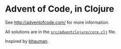 # Advent of Code, in Clojure

See <http://adventofcode.com/> for more information.

All solutions are in the [`src/adventclojure/core.clj`](https://github.com/justone/adventclojure/blob/master/src/adventclojure/core.clj) file.

Inspired by [bhauman](https://github.com/bhauman/advent-of-clojure).
